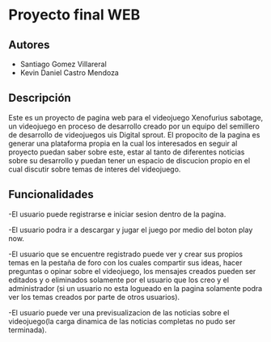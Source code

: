 # Proyecto final WEB



## Autores

- Santiago Gomez Villareral
- Kevin Daniel Castro Mendoza


## Descripción

Este es un proyecto de pagina web para el videojuego Xenofurius
 sabotage, un videojuego en proceso de desarrollo creado por un equipo del semillero de desarrollo de videojuegos uis Digital sprout. El propocito de la pagina es generar una plataforma propia en la cual los interesados en seguir al proyecto puedan saber sobre este, estar al tanto de diferentes noticias sobre su desarrollo y puedan tener un espacio de discucion propio en el cual discutir sobre temas de interes del videojuego.

 
## Funcionalidades

 -El usuario puede registrarse e iniciar sesion dentro de la pagina.
 
 -El usuario podra ir a descargar y jugar el juego por medio del boton play now.
 
 -El usuario que se encuentre registrado puede ver y crear sus propios temas en la pestaña de foro con los cuales compartir sus ideas, hacer preguntas o opinar sobre el videojuego, los mensajes creados pueden ser editados y o eliminados solamente por el usuario que los creo y el administrador (si un usuario no esta logueado en la pagina solamente podra ver los temas creados por parte de otros usuarios).
 
 -El usuario puede ver una previsualizacion de las noticias sobre el videojuego(la carga dinamica de las noticias completas no pudo ser terminada).
